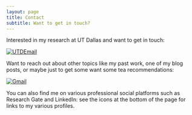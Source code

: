 ```yaml
---
layout: page
title: Contact
subtitle: Want to get in touch?
---
```


Interested in my research at UT Dallas and want to get in touch:

[![UTDEmail](https://img.shields.io/badge/EMAIL-blake.wilson@utdalla.edu-lightgrey?style=flat-square)](mailto:blake.wilson@utdallas.edu)

Want to reach out about other topics like my past work, one of my blog posts, or maybe just to get some want some tea recommendations:

[![Gmail](https://img.shields.io/badge/EMAIL-blakeaw1102@gmail.com-lightgrey?style=flat-square)](mailto:blakeaw1102@gmail.com)


You can also find me on various professional social platforms such as Research Gate and LinkedIn: see the icons at the bottom of the page for links to my various profiles.
